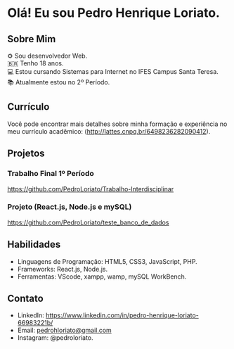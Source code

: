# Olá! Eu sou Pedro Henrique Loriato.

## Sobre Mim
⚙️ Sou desenvolvedor Web.<br>
🇧🇷 Tenho 18 anos.<br>
💻 Estou cursando Sistemas para Internet no IFES Campus Santa Teresa.<br>
📚 Atualmente estou no 2º Período.

## Currículo
Você pode encontrar mais detalhes sobre minha formação e experiência no meu currículo acadêmico: (http://lattes.cnpq.br/6498236282090412).

## Projetos

### Trabalho Final 1º Período
https://github.com/PedroLoriato/Trabalho-Interdisciplinar

### Projeto (React.js, Node.js e mySQL)
https://github.com/PedroLoriato/teste_banco_de_dados

## Habilidades
- Linguagens de Programação: HTML5, CSS3, JavaScript, PHP.
- Frameworks: React.js, Node.js.
- Ferramentas: VScode, xampp, wamp, mySQL WorkBench. 

## Contato
- LinkedIn: https://www.linkedin.com/in/pedro-henrique-loriato-66983221b/
- Email: pedrohloriato@gmail.com
- Instagram: @pedroloriato.